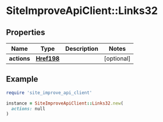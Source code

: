 # SiteImproveApiClient::Links32

## Properties

| Name | Type | Description | Notes |
| ---- | ---- | ----------- | ----- |
| **actions** | [**Href198**](Href198.md) |  | [optional] |

## Example

```ruby
require 'site_improve_api_client'

instance = SiteImproveApiClient::Links32.new(
  actions: null
)
```

